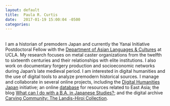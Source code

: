 ```yaml
---
layout: default
title:  Paula R. Curtis
date:   2017-01-19 15:00:04 -0500
categories:
---
```


&nbsp;<br>
I am a historian of premodern Japan and currently the Yanai Initiative Postdoctoral Fellow with the <a href="https://www.alc.ucla.edu/">Department of Asian Languages & Cultures</a> at UCLA. My research focuses on metal caster organizations from the twelfth to sixteenth centuries and their relationships with elite institutions. I also work on documentary forgery production and socioeconomic networks during Japan’s late medieval period. I am interested in digital humanities and the use of digital tools to analyze premodern historical sources. I manage and collaborate in several online projects, including the <a href="http://dhjapan.org/">Digital Humanities Japan</a> initiative; an online <a href="http://prcurtis.com/DH/resources">database</a> for resources related to East Asia; the blog <a href="https://shinpaideshou.wordpress.com/">What can I do with a B.A. in Japanese Studies?</a>; and the digital archive <a href="https://carvingcommunity-dentouart.com/">Carving Community: The Landis-Hiroi Collection</a>.
